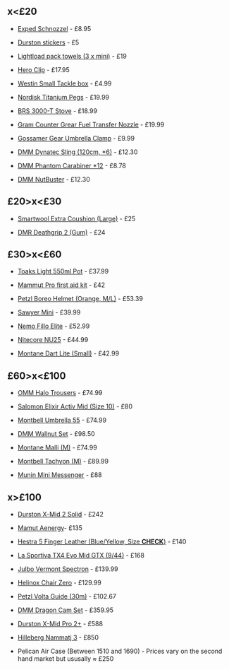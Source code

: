 ## x<£20

 - [Exped Schnozzel](https://rockrun.com/products/exped-schnozzel-pumpbag-l) - £8.95

 - [Durston stickers](https://durstongear.com/products/sticker-pack) - £5

 - [Lightload pack towels (3 x mini)](https://wildskygear.co.uk/lightload-pack-towels-1231-p.asp) - £19

 - [Hero Clip](https://www.foraging.co.uk/product/heroclip/) - £17.95

 - [Westin Small Tackle box](https://www.fishingtackleandbait.co.uk/en/Westin-W3-Terminal-Tackle-Box/m-56270.aspx) - £4.99

 - [Nordisk Titanium Pegs](https://ultralightoutdoorgear.co.uk/titanium-tooth-peg-6-pack/) - £19.99

 - [BRS 3000-T Stove](https://ultralightoutdoorgear.co.uk/brs-3000-t-stove/) - £18.99

 - [Gram Counter Grear Fuel Transfer Nozzle](https://ultralightoutdoorgear.co.uk/fuel-saver-gas-transfer-device/) - £19.99

 - [Gossamer Gear Umbrella Clamp](https://ultralightoutdoorgear.co.uk/handsfree-umbrella-clamp/) - £9.99

 - [DMM Dynatec Sling (120cm, *6)](https://bananafingers.co.uk/dmm-8mm-dynatec-sling) - £12.30

 - [DMM Phantom Carabiner *12](https://bananafingers.co.uk/dmm-phantom-carabiner) - £8.78

 - [DMM NutBuster](https://bananafingers.co.uk/dmm-nutbuster) - £12.30


## £20>x<£30

 - [Smartwool Extra Coushion (Large)](https://www.cotswoldoutdoor.com/p/smartwool-mens-classic-edition-extra-cushion-crew-socks-B5114961.html) - £25

 - [DMR Deathgrip 2 (Gum)](https://dmrbikes.com/products/dmr-grips-deathgrip2-flangeless?variant=54281742713167) - £24

## £30>x<£60

 - [Toaks Light 550ml Pot](https://ultralightoutdoorgear.co.uk/light-titanium-550ml-pot/) - £37.99

 - [Mammut Pro first aid kit](https://www.mammut.com/uk/en/products/2530-00170-3271/first-aid-kit-pro) - £42
  
 - [Petzl Boreo Helmet (Orange, M/L)](https://bananafingers.co.uk/petzl-boreo) - £53.39

 - [Sawyer Mini](https://ultralightoutdoorgear.co.uk/mini-filter/) - £39.99

 - [Nemo Fillo Elite](https://ultralightoutdoorgear.co.uk/fillo-elite-pillow/) - £52.99

 - [Nitecore NU25](https://ultralightoutdoorgear.co.uk/nu25-mct-ul-ultra-light-rechargeable-head-torch/) - £44.99

 - [Montane Dart Lite (Small)](https://ultralightoutdoorgear.co.uk/dart-lite-long-sleeve-t-shirt/) - £42.99

## £60>x<£100

 - [OMM Halo Trousers](https://ultralightoutdoorgear.co.uk/halo-pants/) - £74.99

 - [Salomon Elixir Activ Mid (Size 10)](https://www.nevisport.com/salomon-mens-elixir-activ-mid-gore-tex-hiking-boots) - £80

 - [Montbell Umbrella 55](https://ultralightoutdoorgear.co.uk/travel-umbrella-55/) - £74.99

 - [DMM Wallnut Set](https://bananafingers.co.uk/dmm-wallnut-set-1-11) - £98.50

 - [Montane Malli (M)](https://ultralightoutdoorgear.co.uk/malli-leggings/) - £74.99

 - [Montbell Tachyon (M)](https://ultralightoutdoorgear.co.uk/tachyon-pants/) - £89.99

 - [Munin Mini Messenger](https://www.wizard.works/shop/bags/core/munin-mini-messenger/) - £88

## x>£100

 - [Durston X-Mid 2 Solid](https://durstongear.com/products/x-mid-2-solid) - £242

 - [Mamut Aenergy](https://www.mammut.com/uk/en/products/2560-00172-0246/aenergy-st-20-25)- £135

 - [Hestra 5 Finger Leather (Blue/Yellow, Size **CHECK**)](https://www.hestragloves.uk/army-leather-coach-czone-5-finger-navy-royal-blue) - £140

 - [La Sportiva TX4 Evo Mid GTX (9/44)](https://www.alpinetrek.co.uk/la-sportiva-tx4-evo-mid-gtx-approach-shoes/) - £168

 - [Julbo Vermont Spectron](https://ultralightoutdoorgear.co.uk/vermont-spectron-3-sunglasses/) - £139.99

 - [Helinox Chair Zero](https://ultralightoutdoorgear.co.uk/chair-zero/) - £129.99

 - [Petzl Volta Guide (30m)](https://bananafingers.co.uk/petzl-volta-guide-9mm) - £102.67

 - [DMM Dragon Cam Set](https://bananafingers.co.uk/dmm-dragon-cam-set-0-1-2-3-4-5) - £359.95

 - [Durston X-Mid Pro 2+](https://durstongear.com/products/x-mid-pro-plus-tent-ultralight-thruhiking?srsltid=AfmBOoqmJReckUHmm882BBYjzMMKxF67ihsu82VxHE3rJWQAIr9iJI-1) - £588

 - [Hilleberg Nammatj 3](https://hilleberg.com/eng/products/tent/Nammatj) - £850

 - Pelican Air Case (Between 1510 and 1690) - Prices vary on the second hand market but ususally ≈ £250
